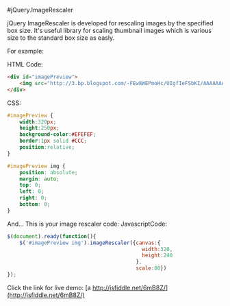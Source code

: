 #jQuery.ImageRescaler

jQuery ImageRescaler is developed for rescaling images by the specified box size.
It's useful library for scaling thumbnail images which is various size to the 
standard box size as easly.

For example:

HTML Code:
```html
<div id="imagePreview">
    <img src="http://3.bp.blogspot.com/-FEw8WEPmoHc/UIgfIeFSbKI/AAAAAAAAAE8/gtVvg5a6B0E/s1600/1.jpg" />
</div>
```

CSS:
```css
#imagePreview {
    width:320px;
    height:250px;
    background-color:#EFEFEF;
    border:1px solid #CCC;
    position:relative;
}

#imagePreview img {
    position: absolute;
    margin: auto;
    top: 0;
    left: 0;
    right: 0;
    bottom: 0;
}
```

And... This is your image rescaler code:
JavascriptCode:
```js
$(document).ready(function(){
    $('#imagePreview img').imageRescaler({canvas:{
                                            width:320,
                                            height:240
                                          }, 
                                          scale:80})
});
```

Click the link for live demo:
[a http://jsfiddle.net/6mB8Z/](http://jsfiddle.net/6mB8Z/)
